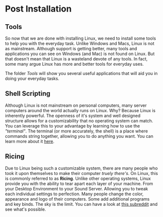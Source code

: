 # Post Installation

## Tools

So now that we are done with installing Linux, we need to install some tools to help you with the everyday task. Unlike Windows and Macs, Linux is not as mainstream. Although support is getting better, many tools and applications you can see on Windows (and Mac) is not found on Linux. But that doesn't mean that Linux is a wasteland devote of any tools. In fact, some many argue Linux has more and better tools for everyday uses. 
  
The folder _Tools_ will show you several useful applications that will aid you in doing your everyday tasks. 

## Shell Scripting

Although Linux is not mainstream on personal computers, many server computers around the world actually runs on Linux. Why? Because Linux is inherently powerful. The openness of it's system and well designed structure allows for a customizability that no operating system can match. You can leverage this to your advantage by learning how to use the _"terminal"_. The terminal (or more accurately, the shell) is a place where commands string together, allowing you to do anything you want. You can learn more about it [here](https://ryanstutorials.net/linuxtutorial/).

## Ricing

Due to Linux being such a customizable system, there are many people who took it upon themselves to make their computer _truely there's_. On Linux, this is commonly referred to as **Ricing**. Unlike other operating systems, Linux provide you with the ability to tear apart each layer of your machine. From your Desktop Environment to your Sound Server. Allowing you to tweak each individual settings to perfection. Many people change the color, appearance and logo of their computers. Some add additional programs and key binds. The sky is the limit. You can have a look at [this subreddit](https://www.reddit.com/r/unixporn) and see what's possible.
